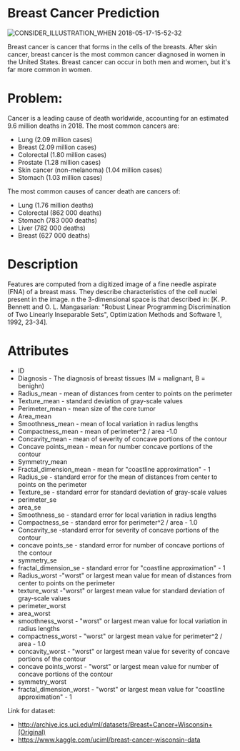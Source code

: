 # Breast Cancer Prediction
![CONSIDER_ILLUSTRATION_WHEN 2018-05-17-15-52-32](https://user-images.githubusercontent.com/37177883/55973814-e5c2d680-5cb8-11e9-84cc-2486694edef2.jpg)

Breast cancer is cancer that forms in the cells of the breasts. After skin cancer, breast cancer is the most common cancer diagnosed in women in the United States. Breast cancer can occur in both men and women, but it's far more common in women.

# Problem:
Cancer is a leading cause of death worldwide, accounting for an estimated 9.6 million deaths in 2018. The most common cancers are:

* Lung (2.09 million cases)
* Breast (2.09 million cases)
* Colorectal (1.80 million cases)
* Prostate (1.28 million cases)
* Skin cancer (non-melanoma) (1.04 million cases)
* Stomach (1.03 million cases)

The most common causes of cancer death are cancers of:

* Lung (1.76 million deaths)
* Colorectal (862 000 deaths)
* Stomach (783 000 deaths)
* Liver (782 000 deaths)
* Breast (627 000 deaths)

# Description

Features are computed from a digitized image of a fine needle aspirate (FNA) of a breast mass. They describe characteristics of the cell nuclei present in the image. n the 3-dimensional space is that described in: [K. P. Bennett and O. L. Mangasarian: "Robust Linear Programming Discrimination of Two Linearly Inseparable Sets", Optimization Methods and Software 1, 1992, 23-34].

# Attributes

* ID
* Diagnosis - The diagnosis of breast tissues (M = malignant, B = benighn)
* Radius_mean - mean of distances from center to points on the perimeter
* Texture_mean - standard deviation of gray-scale values
* Perimeter_mean - mean size of the core tumor
* Area_mean
* Smoothness_mean - mean of local variation in radius lengths
* Compactness_mean - mean of perimeter^2 / area -1.0
* Concavity_mean - mean of severity of concave portions of the contour
* Concave points_mean - mean for number concave portions of the contour
* Symmetry_mean
* Fractal_dimension_mean - mean for "coastline approximation" - 1
* Radius_se - standard error for the mean of distances from center to points on the perimeter
* Texture_se - standard error for standard deviation of gray-scale values
* perimeter_se
* area_se
* Smoothness_se - standard error for local variation in radius lengths
* Compactness_se - standard error for perimeter^2 / area - 1.0
* Concavity_se -standard error for severity of concave portions of the contour
* concave points_se - standard error for number of concave portions of the contour
* symmetry_se
* fractal_dimension_se - standard error for "coastline approximation" - 1
* Radius_worst -"worst" or largest mean value for mean of distances from center to points on the perimeter
* texture_worst -"worst" or largest mean value for standard deviation of gray-scale values
* perimeter_worst
* area_worst
* smoothness_worst - "worst" or largest mean value for local variation in radius lengths
* compactness_worst - "worst" or largest mean value for perimeter^2 / area - 1.0
* concavity_worst - "worst" or largest mean value for severity of concave portions of the contour
* concave points_worst - "worst" or largest mean value for number of concave portions of the contour
* symmetry_worst
* fractal_dimension_worst - "worst" or largest mean value for "coastline approximation" - 1


Link for dataset: 
* http://archive.ics.uci.edu/ml/datasets/Breast+Cancer+Wisconsin+(Original)
* https://www.kaggle.com/uciml/breast-cancer-wisconsin-data
